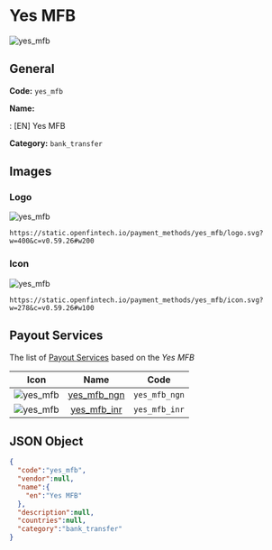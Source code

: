 
# Yes MFB 
![yes_mfb](https://static.openfintech.io/payment_methods/yes_mfb/logo.svg?w=400&c=v0.59.26#w200)  

## General 
**Code:** `yes_mfb` 
 
**Name:** 
 
:	[EN] Yes MFB 
 
**Category:** `bank_transfer` 
 

## Images 

### Logo 
![yes_mfb](https://static.openfintech.io/payment_methods/yes_mfb/logo.svg?w=400&c=v0.59.26#w200)  

```
https://static.openfintech.io/payment_methods/yes_mfb/logo.svg?w=400&c=v0.59.26#w200
```  

### Icon 
![yes_mfb](https://static.openfintech.io/payment_methods/yes_mfb/icon.svg?w=278&c=v0.59.26#w100)  

```
https://static.openfintech.io/payment_methods/yes_mfb/icon.svg?w=278&c=v0.59.26#w100
```  

## Payout Services 
 
The list of [Payout Services](/payout-services/) based on the _Yes MFB_ 

|Icon|Name|Code| 
|:---:|:---:|:---:| 
|![yes_mfb](https://static.openfintech.io/payout_methods/yes_mfb/icon.svg?w=278&c=v0.59.26#w40) |[yes_mfb_ngn](/payout-services/yes_mfb_ngn/)|`yes_mfb_ngn`| 
|![yes_mfb](https://static.openfintech.io/payout_methods/yes_mfb/icon.svg?w=278&c=v0.59.26#w40) |[yes_mfb_inr](/payout-services/yes_mfb_inr/)|`yes_mfb_inr`| 
 

## JSON Object 

```json
{
  "code":"yes_mfb",
  "vendor":null,
  "name":{
    "en":"Yes MFB"
  },
  "description":null,
  "countries":null,
  "category":"bank_transfer"
}
```  
